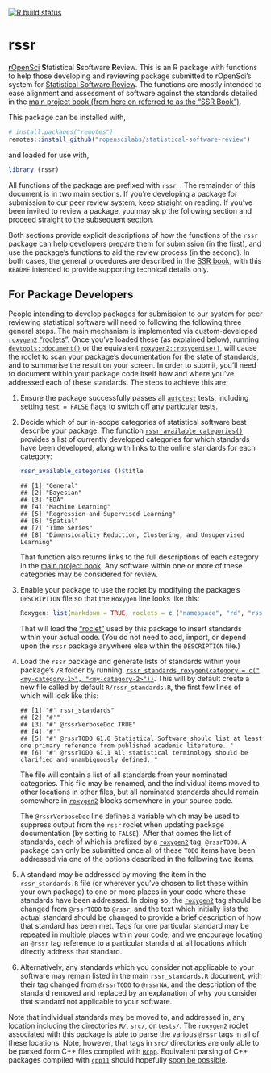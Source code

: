 <!-- badges: start -->

[![R build
status](https://github.com/ropenscilabs/rssr/workflows/R-CMD-check/badge.svg)](https://github.com/ropenscilabs/rssr/actions)
<!-- badges: end -->

<!-- README.md is generated from README.Rmd. Please edit that file -->

# rssr

[**r**OpenSci](https://ropensci.org) **S**tatistical **S**software
**R**eview. This is an R package with functions to help those developing
and reviewing package submitted to rOpenSci’s system for [Statistical
Software
Review](https://ropenscilabs.github.io/statistical-software-review-book/index.html).
The functions are mostly intended to ease alignment and assessment of
software against the standards detailed in the [main project book (from
here on referred to as the “SSR
Book”)](https://ropenscilabs.github.io/statistical-software-review-book/index.html).

This package can be installed with,

``` r
# install.packages("remotes")
remotes::install_github("ropenscilabs/statistical-software-review")
```

and loaded for use with,

``` r
library (rssr)
```

All functions of the package are prefixed with `rssr_`. The remainder of
this document is in two main sections. If you’re developing a package
for submission to our peer review system, keep straight on reading. If
you’ve been invited to review a package, you may skip the following
section and proceed straight to the subsequent section.

Both sections provide explicit descriptions of how the functions of the
`rssr` package can help developers prepare them for submission (in the
first), and use the package’s functions to aid the review process (in
the second). In both cases, the general procedures are described in the
[SSR
book](https://ropenscilabs.github.io/statistical-software-review-book/index.html),
with this `README` intended to provide supporting technical details
only.

## For Package Developers

People intending to develop packages for submission to our system for
peer reviewing statistical software will need to following the following
three general steps. The main mechanism is implemented via
custom-developed [`roxygen2` “roclets”](https://roxygen2.r-lib.org).
Once you’ve loaded these (as explained below), running
[`devtools::document()`](https://devtools.r-lib.org/reference/document.html)
or the equivalent
[`roxygen2::roxygenise()`](https://roxygen2.r-lib.org/reference/roxygenize.html),
will cause the roclet to scan your package’s documentation for the state
of standards, and to summarise the result on your screen. In order to
submit, you’ll need to document within your package code itself how and
where you’ve addressed each of these standards. The steps to achieve
this are:

1.  Ensure the package successfully passes all
    [`autotest`](https://github.com/ropenscilabs/autotest) tests,
    including setting `test = FALSE` flags to switch off any particular
    tests.

2.  Decide which of our in-scope categories of statistical software best
    describe your package. The function
    [`rssr_available_categories()`](https://ropenscilabs.github.io/statistical-software-review/reference/rssr_available_categories.html)
    provides a list of currently developed categories for which
    standards have been developed, along with links to the online
    standards for each category:

    ``` r
    rssr_available_categories ()$title
    ```

        ## [1] "General"                                                        
        ## [2] "Bayesian"                                                       
        ## [3] "EDA"                                                            
        ## [4] "Machine Learning"                                               
        ## [5] "Regression and Supervised Learning"                             
        ## [6] "Spatial"                                                        
        ## [7] "Time Series"                                                    
        ## [8] "Dimensionality Reduction, Clustering, and Unsupervised Learning"

    That function also returns links to the full descriptions of each
    category in the [main project
    book](https://ropenscilabs.github.io/statistical-software-review-book/index.html).
    Any software within one or more of these categories may be
    considered for review.

3.  Enable your package to use the roclet by modifying the package’s
    `DESCRIPTION` file so that the `Roxygen` line looks like this:

    ``` r
    Roxygen: list(markdown = TRUE, roclets = c ("namespace", "rd", "rssr::rssr_roclet"))
    ```

    That will load the [“roclet”](https://roxygen2.r-lib.org) used by
    this package to insert standards within your actual code. (You do
    not need to add, import, or depend upon the `rssr` package anywhere
    else within the `DESCRIPTION` file.)

4.  Load the `rssr` package and generate lists of standards within your
    package’s `/R` folder by running,
    [`rssr_standards_roxygen(category = c("<my-category-1>", "<my-category-2>"))`](https://ropenscilabs.github.io/statistical-software-review/reference/rssr_standards_roxygen.html).
    This will by default create a new file called by default
    `R/rssr_standards.R`, the first few lines of which will look like
    this:

        ## [1] "#' rssr_standards"                                                                                                     
        ## [2] "#'"                                                                                                                    
        ## [3] "#' @rssrVerboseDoc TRUE"                                                                                               
        ## [4] "#'"                                                                                                                    
        ## [5] "#' @rssrTODO G1.0 Statistical Software should list at least one primary reference from published academic literature. "
        ## [6] "#' @rssrTODO G1.1 All statistical terminology should be clarified and unambiguously defined. "

    The file will contain a list of all standards from your nominated
    categories. This file may be renamed, and the individual items moved
    to other locations in other files, but all nominated standards
    should remain somewhere in [`roxygen2`](https://roxygen2.r-lib.org)
    blocks somewhere in your source code.

    The `@rssrVerboseDoc` line defines a variable which may be used to
    suppress output from the `rssr` roclet when updating package
    documentation (by setting to `FALSE`). After that comes the list of
    standards, each of which is prefixed by a
    [`roxygen2`](https://roxygen2.r-lib.org) tag, `@rssrTODO`. A package
    can only be submitted once all of these `TODO` items have been
    addressed via one of the options described in the following two
    items.

5.  A standard may be addressed by moving the item in the
    `rssr_standards.R` file (or wherever you’ve chosen to list these
    within your own package) to one or more places in your code where
    these standards have been addressed. In doing so, the
    [`roxygen2`](https://roxygen2.r-lib.org) tag should be changed from
    `@rssrTODO` to `@rssr`, and the text which initially lists the
    actual standard should be changed to provide a brief description of
    how that standard has been met. Tags for one particular standard may
    be repeated in multiple places within your code, and we encourage
    locating an `@rssr` tag reference to a particular standard at all
    locations which directly address that standard.

6.  Alternatively, any standards which you consider not applicable to
    your software may remain listed in the main `rssr_standards.R`
    document, with their tag changed from `@rssrTODO` to `@rssrNA`, and
    the description of the standard removed and replaced by an
    explanation of why you consider that standard not applicable to your
    software.

Note that individual standards may be moved to, and addressed in, any
location including the directories `R/`, `src/`, or `tests/`. The
[`roxygen2` roclet](https://roxygen2.r-lib.org) associated with this
package is able to parse the various `@rssr` tags in all of these
locations. Note, however, that tags in `src/` directories are only able
to be parsed form C++ files compiled with
[`Rcpp`](https://cran.r-project.org/package=Rcpp). Equivalent parsing of
C++ packages compiled with [`cpp11`](https://cpp11.r-lib.org) should
hopefully [soon be possible](https://github.com/r-lib/cpp11/issues/147).
